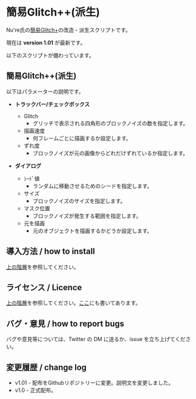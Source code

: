 # 簡易Glitch++(派生)

Nu're氏の[簡易Glitch+]( https://twitter.com/sdkd500/status/706432950859112448)の改造・派生スクリプトです。

現在は **version 1.01** が最新です。

以下のスクリプトが備わっています。

## 簡易Glitch++(派生)

以下はパラメーターの説明です。

- **トラックバー/チェックボックス**
  - Glitch
    - グリッチで表示される四角形のブロックノイズの数を指定します。
  - 描画速度
    - 何フレームごとに描画するか設定します。
  - ずれ度
    - ブロックノイズが元の画像からどれだけずれているか指定します。
  
- **ダイアログ**
  - ｼｰﾄﾞ値
    - ランダムに移動させるためのシードを指定します。
  - サイズ
    - ブロックノイズのサイズを指定します。
  - マスク位置
    - ブロックノイズが発生する範囲を指定します。
  - 元を描画
    - 元のオブジェクトを描画するかどうか設定します。

## 導入方法 / how to install

[上の階層](https://github.com/Aodaruma/Aodaruma-AviUtl-Script)を参照してください。

## ライセンス / Licence

[上の階層](https://github.com/Aodaruma/Aodaruma-AviUtl-Script)を参照してください。[ここ](https://github.com/Aodaruma/Aodaruma-AviUtl-Script/blob/main/LICENSE)にも書いてあります。

## バグ・意見 / how to report bugs

バグや意見等については、Twitter の DM に送るか、issue を立ち上げてください。

## 変更履歴 / change log

- v1.01 - 配布をGithubリポジトリーに変更。説明文を変更しました。
- v1.0 - 正式配布。
